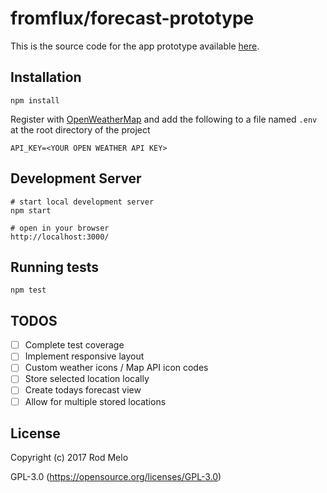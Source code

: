 # fromflux/forecast-prototype

This is the source code for the app prototype available [here](http://forecast-prototype.herokuapp.com/).

## Installation

```
npm install
```

Register with [OpenWeatherMap](http://openweathermap.org/) and add the following to a file named ```.env``` at the root directory of the project

```
API_KEY=<YOUR OPEN WEATHER API KEY>
```

## Development Server
```
# start local development server
npm start

# open in your browser
http://localhost:3000/
```

## Running tests

```
npm test
```

## TODOS
- [ ] Complete test coverage
- [ ] Implement responsive layout
- [ ] Custom weather icons / Map API icon codes
- [ ] Store selected location locally
- [ ] Create todays forecast view
- [ ] Allow for multiple stored locations

## License

Copyright (c) 2017 Rod Melo

GPL-3.0 (https://opensource.org/licenses/GPL-3.0)